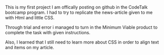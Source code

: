 This is my first project I am offically posting on github in the CodeTalk bootcamp program. I had to try to replicate the news-article given to me with Html and little CSS. 

Through trial and error i managed to turn in the Minimum Viable product to complete the task with given instructions. 

Also, I learned that I still need to learn more about CSS in order to align text and items on my article.